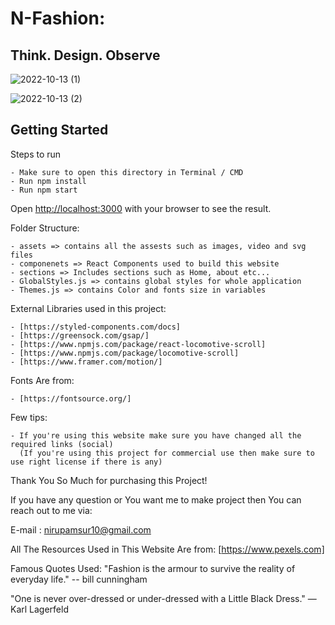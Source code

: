 # N-Fashion:
## Think. Design. Observe


![2022-10-13 (1)](https://user-images.githubusercontent.com/92023838/195488899-5536d6d0-8603-4735-b619-75abb5e49c4c.png)


![2022-10-13 (2)](https://user-images.githubusercontent.com/92023838/195488960-0795cfde-4fbf-483b-9cfb-c05ca50d2388.png)


## Getting Started

Steps to run

    - Make sure to open this directory in Terminal / CMD
    - Run npm install
    - Run npm start

Open [http://localhost:3000](http://localhost:3000) with your browser to see the result.




Folder Structure:

    - assets => contains all the assests such as images, video and svg files
    - componenets => React Components used to build this website
    - sections => Includes sections such as Home, about etc...
    - GlobalStyles.js => contains global styles for whole application
    - Themes.js => contains Color and fonts size in variables




External Libraries used in this project: 

    - [https://styled-components.com/docs]
    - [https://greensock.com/gsap/]
    - [https://www.npmjs.com/package/react-locomotive-scroll]
    - [https://www.npmjs.com/package/locomotive-scroll]
    - [https://www.framer.com/motion/]
    
Fonts Are from:

    - [https://fontsource.org/]   



Few tips:

    - If you're using this website make sure you have changed all the required links (social)      
      (If you're using this project for commercial use then make sure to use right license if there is any)
    

Thank You So Much for purchasing this Project!

If you have any question or You want me to make project then You can reach out to me via:

E-mail : nirupamsur10@gmail.com


All The Resources Used in This Website Are from: [https://www.pexels.com]

Famous Quotes Used:
"Fashion is the armour to survive the reality of everyday life."
-- bill cunningham

"One is never over-dressed or under-dressed with a Little Black Dress." —Karl Lagerfeld

